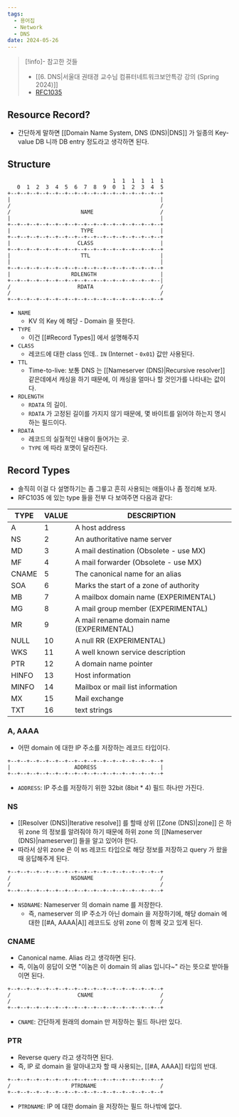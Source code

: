 ```yaml
---
tags:
  - 용어집
  - Network
  - DNS
date: 2024-05-26
---
```

> [!info]- 참고한 것들
> - [[6. DNS|서울대 권태경 교수님 컴퓨터네트워크보안특강 강의 (Spring 2024)]]
> - [RFC1035](https://www.rfc-editor.org/rfc/rfc1035.txt)

## Resource Record?

- 간단하게 말하면 [[Domain Name System, DNS (DNS)|DNS]] 가 일종의 Key-value DB 니까 DB entry 정도라고 생각하면 된다.

## Structure

```
                                 1  1  1  1  1  1
   0  1  2  3  4  5  6  7  8  9  0  1  2  3  4  5
+--+--+--+--+--+--+--+--+--+--+--+--+--+--+--+--+
|                                               |
/                                               /
/                      NAME                     /
|                                               |
+--+--+--+--+--+--+--+--+--+--+--+--+--+--+--+--+
|                      TYPE                     |
+--+--+--+--+--+--+--+--+--+--+--+--+--+--+--+--+
|                     CLASS                     |
+--+--+--+--+--+--+--+--+--+--+--+--+--+--+--+--+
|                      TTL                      |
|                                               |
+--+--+--+--+--+--+--+--+--+--+--+--+--+--+--+--+
|                   RDLENGTH                    |
+--+--+--+--+--+--+--+--+--+--+--+--+--+--+--+--|
/                     RDATA                     /
/                                               /
+--+--+--+--+--+--+--+--+--+--+--+--+--+--+--+--+
```

- `NAME`
	- KV 의 Key 에 해당 - Domain 을 뜻한다.
- `TYPE`
	- 이건 [[#Record Types]] 에서 설명해주지
- `CLASS`
	- 레코드에 대한 class 인데.. `IN` (Internet - `0x01`) 값만 사용된다.
- `TTL`
	- Time-to-live: 보통 DNS 는 [[Nameserver (DNS)|Recursive resolver]] 같은데에서 캐싱을 하기 때문에, 이 캐싱을 얼마나 할 것인가를 나타내는 값이다.
- `RDLENGTH`
	- `RDATA` 의 길이.
	- `RDATA` 가 고정된 길이를 가지지 않기 때문에, 몇 바이트를 읽어야 하는지 명시하는 필드이다.
- `RDATA`
	- 레코드의 실질적인 내용이 들어가는 곳.
	- `TYPE` 에 따라 포맷이 달라진다.

## Record Types

- 솔직히 이걸 다 설명하기는 좀 그릏고 흔히 사용되는 애들이나 좀 정리해 보자.
- RFC1035 에 있는 type 들을 전부 다 보여주면 다음과 같다:

| TYPE  | VALUE | DESCRIPTION                              |
| ----- | ----- | ---------------------------------------- |
| A     | 1     | A host address                           |
| NS    | 2     | An authoritative name server             |
| MD    | 3     | A mail destination (Obsolete - use MX)   |
| MF    | 4     | A mail forwarder (Obsolete - use MX)     |
| CNAME | 5     | The canonical name for an alias          |
| SOA   | 6     | Marks the start of a zone of authority   |
| MB    | 7     | A mailbox domain name (EXPERIMENTAL)     |
| MG    | 8     | A mail group member (EXPERIMENTAL)       |
| MR    | 9     | A mail rename domain name (EXPERIMENTAL) |
| NULL  | 10    | A null RR (EXPERIMENTAL)                 |
| WKS   | 11    | A well known service description         |
| PTR   | 12    | A domain name pointer                    |
| HINFO | 13    | Host information                         |
| MINFO | 14    | Mailbox or mail list information         |
| MX    | 15    | Mail exchange                            |
| TXT   | 16    | text strings                             |

### A, AAAA

- 어떤 domain 에 대한 IP 주소를 저장하는 레코드 타입이다.

```
+--+--+--+--+--+--+--+--+--+--+--+--+--+--+--+--+
|                    ADDRESS                    |
+--+--+--+--+--+--+--+--+--+--+--+--+--+--+--+--+
```

- `ADDRESS`: IP 주소를 저장하기 위한 32bit (8bit * 4) 필드 하나만 가진다.

### NS

- [[Resolver (DNS)|Iterative resolve]] 를 할때 상위 [[Zone (DNS)|zone]] 은 하위 zone 의 정보를 알려줘야 하기 때문에 하위 zone 의 [[Nameserver (DNS)|nameserver]] 들을 알고 있어야 한다.
- 따라서 상위 zone 은 이 `NS` 레코드 타입으로 해당 정보를 저장하고 query 가 왔을 때 응답해주게 된다.

```
+--+--+--+--+--+--+--+--+--+--+--+--+--+--+--+--+
/                   NSDNAME                     /
/                                               /
+--+--+--+--+--+--+--+--+--+--+--+--+--+--+--+--+
```

- `NSDNAME`: Nameserver 의 domain name 를 저장한다.
	- 즉, nameserver 의 IP 주소가 아닌 domain 을 저장하기에, 해당 domain 에 대한 [[#A, AAAA|A]] 레코드도 상위 zone 이 함께 갖고 있게 된다.

### CNAME

- Canonical name. Alias 라고 생각하면 된다.
- 즉, 이놈이 응답이 오면 "이놈은 이 domain 의 alias 입니다~" 라는 뜻으로 받아들이면 된다.

```
+--+--+--+--+--+--+--+--+--+--+--+--+--+--+--+--+
/                     CNAME                     /
/                                               /
+--+--+--+--+--+--+--+--+--+--+--+--+--+--+--+--+
```

- `CNAME`: 간단하게 원래의 domain 만 저장하는 필드 하나만 있다.

### PTR

- Reverse query 라고 생각하면 된다.
- 즉, IP 로 domain 을 알아내고자 할 때 사용되는, [[#A, AAAA]] 타입의 반대.

```
+--+--+--+--+--+--+--+--+--+--+--+--+--+--+--+--+
/                   PTRDNAME                    /
+--+--+--+--+--+--+--+--+--+--+--+--+--+--+--+--+
```

- `PTRDNAME`: IP 에 대한 domain 을 저장하는 필드 하나밖에 없다.